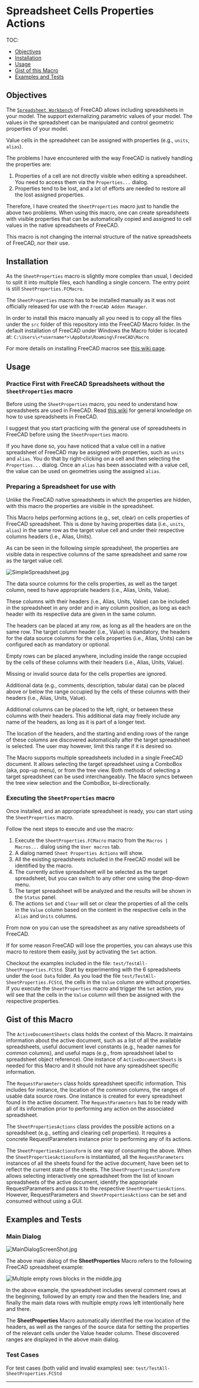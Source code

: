 # Spreadsheet Cells Properties Actions

TOC:

- [Objectives](#objectives)
- [Installation](#installation)
- [Usage](#usage)
- [Gist of this Macro](#gist-of-this-macro)
- [Examples and Tests](#examples-and-tests)

## Objectives

The [`Spreadsheet Workbench`][1] of FreeCAD allows including spreadsheets in your model. The support externalizing parametric values of your model. The values in the spreadsheet can be manipulated and control geometric properties of your model.

Value cells in the spreadsheet can be assigned with properties (e.g., `units`, `alias`). 

The problems I have encountered with the way FreeCAD is natively handling the properties are:

1. Properties of a cell are not directly visible when editing a spreadsheet. You need to access them via the `Properties...` dialog.
2. Properties tend to be lost, and a lot of efforts are needed to restore all the lost assigned properties.

Therefore, I have created the `SheetProperties` macro just to handle the above two problems. When using this macro, one can create spreadsheets with visible properties that can be automatically copied and assigned to cell values in the native spreadsheets of FreeCAD.

This macro is not changing the internal structure of the native spreadsheets of FreeCAD, nor their use.

## Installation

As the `SheetProperties` macro is slightly more complex than usual, I decided to split it into multiple files, each handling a single concern. The entry point is still `SheetProperties.FCMacro`.

The `SheetProperties` macro has to be installed manually as it was not officially released for use with the `FreeCAD Addon Manager`. 

In order to install this macro manually all you need is to copy all the files under the `src` folder of this repository into the FreeCAD Macro folder. In the default installation of FreeCAD under Windows the Macro folder is located at: `C:\Users\<*username*>\AppData\Roaming\FreeCAD\Macro`

For more details on installing FreeCAD macros see [this wiki page][2].

## Usage

### Practice First with FreeCAD Spreadsheets without the `SheetProperties` macro

Before using the `SheetProperties` macro, you need to understand how spreadsheets are used in FreeCAD. Read [this wiki][1] for general knowledge on how to use spreadsheets in FreeCAD.

I suggest that you start practicing with the general use of spreadsheets in FreeCAD before using the `SheetProperties` macro.

If you have done so, you have noticed that a value cell in a native spreadsheet of FreeCAD may be assigned with properties, such as `units` and `alias`. You do that by right-clicking on a cell and then selecting the `Properties...` dialog. Once an `alias` has been associated with a value cell, the value can be used on geometries using the assigned `alias`.

### Preparing a Spreadsheet for use with

Unlike the FreeCAD native spreadsheets in which the properties are hidden, with this macro the properties are visible in the spreadsheet.

This Macro helps performing actions (e.g., set, clear) on cells properties of FreeCAD spreadsheet. This is done by having properties data (i.e., `units`, `alias`) in the same row as the target value cell and under their respective columns headers (i.e., Alias, Units).

As can be seen in the following simple spreadsheet, the properties are visible data in respective columns of the same spreadsheet and same row as the target value cell.

![SimpleSpreadsheet.jpg][3]

The data source columns for the cells properties, as well as the target column, need to have appropriate headers (i.e., Alias, Units, Value).

These columns with their headers (i.e., Alias, Units, Value) can be included in the spreadsheet in any order and in any column position, as long as each header with its respective data are given in the same column.

The headers can be placed at any row, as long as all the headers are on the same row. The target column header (i.e., Value) is mandatory, the headers for the data source columns for the cells properties (i.e., Alias, Units) can be configured each as mandatory or optional.

Empty rows can be placed anywhere, including inside the range occupied by the cells of these columns with their headers (i.e., Alias, Units, Value).

Missing or invalid source data for the cells properties are ignored.

Additional data (e.g., comments, description, tabular data) can be placed above or below the range occupied by the cells of these columns with their headers (i.e., Alias, Units, Value).

Additional columns can be placed to the left, right, or between these columns with their headers. This additional data may freely include any name of the headers, as long as it is part of a longer text.

The location of the headers, and the starting and ending rows of the range of these columns are discovered automatically after the target spreadsheet is selected. The user may however, limit this range if it is desired so.

The Macro supports multiple spreadsheets included in a single FreeCAD document. It allows selecting the target spreadsheet using a ComboBox (aka, pop-up menu), or from the tree view. Both methods of selecting a target spreadsheet can be used interchangeably. The Macro syncs between the tree view selection and the ComboBox, bi-directionally.

### Executing the `SheetProperties` macro

Once installed, and an appropriate spreadsheet is ready, you can start using the `SheetProperties` macro. 

Follow the next steps to execute and use the macro:

1. Execute the `SheetProperties.FCMacro` macro from the `Macros | Macros...` dialog using the `User macros` tab.
2. A dialog named `Sheet Properties Actions` will show. 
3. All the existing spreadsheets included in the FreeCAD model will be identified by the macro.
4. The currently active spreadsheet will be selected as the target spreadsheet, but you can switch to any other one using the drop-down menu.
5. The target spreadsheet will be analyzed and the results will be shown in the `Status` panel.
6. The actions `Set` and `Clear` will set or clear the properties of all the cells in the `Value` column based on the content in the respective cells in the  `Alias` and `Units` columns.

From now on you can use the spreadsheet as any native spreadsheets of FreeCAD.

If for some reason FreeCAD will lose the properties, you can always use this macro to restore them easily, just by activating the `Set` action.

Checkout the examples included in the file: `test/TestAll-SheetProperties.FCStd`. Start by experimenting with the 6 spreadsheets under the `Good Data` folder. As you load the file `test/TestAll-SheetProperties.FCStd`, the cells in the `Value` column are without properties. If you execute the `SheetProperties` macro and trigger the `Set` action, you will see that the cells in the `Value` column will then be assigned with the respective properties.

## Gist of this Macro

The `ActiveDocumentSheets` class holds the context of this Macro. It maintains 
information about the active document, such as a list of all the available 
spreadsheets, useful document level constants (e.g., header names for common 
columns), and useful maps (e.g., from spreadsheet label to spreadsheet object 
reference). One instance of `ActiveDocumentSheets` is needed for this Macro and 
it should not have any spreadsheet specific information.

The `RequestParameters` class holds spreadsheet specific information. This 
includes for instance, the location of the common columns, the ranges of usable 
data source rows. One instance is created for every spreadsheet found in the 
active document. The `RequestParameters` has to be ready with all of its 
information prior to performing any action on the associated spreadsheet.

The `SheetPropertiesActions` class provides the possible actions on a spreadsheet 
(e.g., setting and clearing cell properties). It requires a concrete 
RequestParameters instance prior to performing any of its actions.

The `SheetPropertiesActionsForm` is one way of consuming the above. When the 
`SheetPropertiesActionsForm` is instantiated, all the `RequestParameters` instances 
of all the sheets found for the active document, have been set to reflect the 
current state of the sheets. The `SheetPropertiesActionsForm` allows selecting 
interactively one spreadsheet from the list of known spreadsheets of the active 
document, identify the appropriate RequestParameters and pass it to the respective 
`SheetPropertiesActions`. However, RequestParameters and `SheetPropertiesActions` can 
be set and consumed without using a GUI.

## Examples and Tests

### Main Dialog

![MainDialogScreenShot.jpg][4]

The above main dialog of the **SheetProperties** Macro refers to the following 
FreeCAD spreadsheet example:

![Multiple empty rows blocks in the middle.jpg][5]

In the above example, the spreadsheet includes several comment rows at the beginning, 
followed by an empty row and then the headers line, and finally the main data rows with 
multiple empty rows left intentionally here and there.

The **SheetProperties** Macro automatically identified the row location of the headers, 
as well as the ranges of the source data for setting the properties of the relevant cells 
under the Value header column. These discovered ranges are displayed in the above main dialog.

### Test Cases

For test cases (both valid and invalid examples) see: `test/TestAll-SheetProperties.FCStd`

---

[1]: https://wiki.freecadweb.org/Manual:Using_spreadsheets
[2]: https://wiki.freecadweb.org/How_to_install_macros
[3]: assets/SimpleSpreadsheet.jpg
[4]: assets/MainDialogScreenShot.jpg
[5]: assets/MultipleEmptyRowsBlocksInTheMiddle.jpg